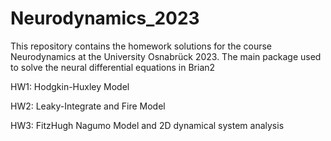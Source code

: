 # Neurodynamics_2023

This repository contains the homework solutions for the course Neurodynamics at the University Osnabrück 2023. The main package used to solve the neural differential equations in Brian2

HW1: Hodgkin-Huxley Model 

HW2: Leaky-Integrate and Fire Model 

HW3: FitzHugh Nagumo Model and 2D dynamical system analysis 
